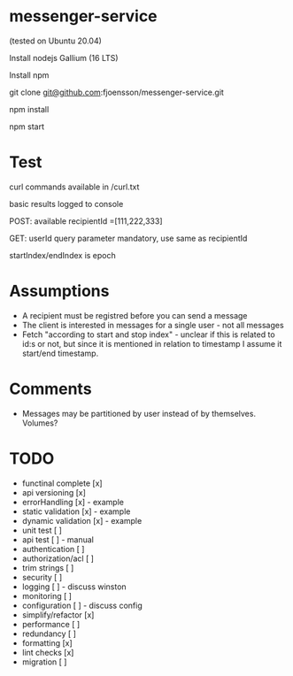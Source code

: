 # messenger-service
(tested on Ubuntu 20.04)

Install nodejs Gallium (16 LTS)

Install npm

git clone git@github.com:fjoensson/messenger-service.git

npm install

npm start

# Test
curl commands available in /curl.txt

basic results logged to console

POST:
available recipientId =[111,222,333]

GET:
userId query parameter mandatory, use same as recipientId

startIndex/endIndex is epoch

# Assumptions
* A recipient must be registred before you can send a message
* The client is interested in messages for a single user - not all messages
* Fetch "according to start and stop index" - unclear if this is related to id:s or not, but since it is mentioned in relation to timestamp I assume it start/end timestamp. 

# Comments
* Messages may be partitioned by user instead of by themselves. Volumes?

# TODO
* functinal complete [x]
* api versioning [x] 
* errorHandling [x] - example
* static validation [x] - example
* dynamic validation [x] - example
* unit test [ ]
* api test [ ] - manual
* authentication [ ]
* authorization/acl [ ]
* trim strings [ ]
* security [ ]
* logging [ ] - discuss winston
* monitoring [ ]
* configuration [ ] - discuss config
* simplify/refactor [x]
* performance [ ]
* redundancy [ ]
* formatting [x]
* lint checks [x]
* migration [ ]
